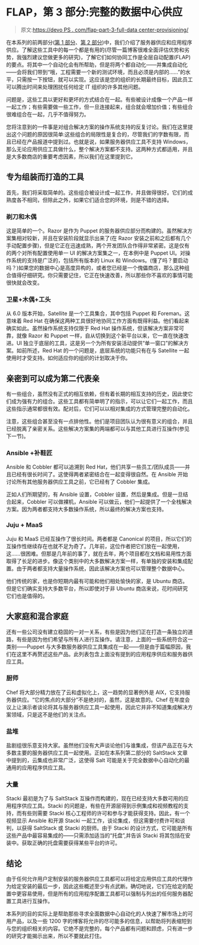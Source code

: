 # FLAP，第 3 部分:完整的数据中心供应

> 原文:[https://devo PS . com/flap-part-3-full-data center-provisioning/](https://devops.com/flap-part-3-full-datacenter-provisioning/)

在本系列的前两部分([第 1 部分](https://devops.com/2016/04/05/flap-part-1-server-provisioning/)、[第 2 部分](https://devops.com/2016/04/07/flap-part-2-application-provisioning/))中，我们介绍了服务器供应和应用程序供应。了解这些工具中的每一个都是有用的(尽管一篇博客很难全面评估优势和劣势，我强烈建议您做更多的研究)，了解它们如何协同工作是全层自动配置(FLAP)的要点。将其中一个自动化会有所帮助，但是将两个都自动化——并集成自动化——会将我们带到“哦，工程需要一个新的测试环境，而且必须是内部的……”的水平，只需按一下按钮，就可以实现。这应该是您的组织的长期最终目标，因此员工可以腾出时间来处理困扰任何给定 IT 组织的许多其他问题。

问题是，这些工具以更好和更坏的方式结合在一起。有些被设计成像一个产品一样一起工作；有些需要做一些工作，但一旦连接起来，组合就会增加价值；有些组合很难组合在一起，几乎不值得努力。

您将注意到的一件事是对组合解决方案的操作系统支持的反复讨论。我们在这里提出这个问题的原因很简单:这些组合的局限性是复合的，尽管我们的字数有限，而且已经在产品报道中提到过。也就是说，如果服务器供应工具不支持 Windows，那么无论应用供应工具做什么，整个解决方案都不支持。这两种方式都适用，并且是大多数商店的重要考虑因素，所以我们在这里提到它。

## 专为组装而打造的工具

首先，我们将采取简单的。这些组合被设计成一起工作，并且做得很好。它们的成熟度各不相同，但除此之外，如果它们适合您的环境，则是不错的选择。

### 剃刀和木偶

这是简单的一个。Razor 是作为 Puppet 的服务器供应部分而构建的。虽然解决方案集相对较新，并且在安装阶段就显示出来了(在 Razor 安装之前和之后都有几个手动配置步骤)，但是它正在迅速成熟，两个开发团队合作得非常紧密。这是仅有的两个对所有配置使用单一 UI 的解决方案集之一，在本例中是 Puppet UI。对操作系统的支持是广泛的，包括所有版本的 Linux 和 Windows。(懂了吗？要启动吗？)如果您的数据中心是高度异构的，或者您已经是一个傀儡商店，那么这种组合值得仔细研究。你只需要记住，它正在快速改善，所以那些你不喜欢的事情可能很快就会改变。

### 卫星+木偶+工头

从 6.0 版本开始，Satellite 是一个工具集合，其中包括 Puppet 和 Foreman。这意味着 Red Hat 在确保这两种工具很好地协同工作方面有既得利益。他们看起来确实如此。虽然操作系统支持仅限于 Red Hat 操作系统，但该解决方案非常可靠，就像 Razor 和 Puppet 一样，自从切换到这个新平台以来，它一直在快速改进。UI 独立于底层的工具，这是另一个为所有安装活动提供“单一窗口”的解决方案。如前所述，Red Hat 的一个问题是，底层系统的功能只有在与 Satellite 一起使用时才受支持。如何适应你的组织的计划取决于你。

## 亲密到可以成为第二代表亲

有一些组合，虽然没有正式的相互依赖，但有着长期的相互支持的历史，因此使它们成为强有力的组合。这些工具都有简单明了的指示，可以让它们一起工作，而且这些指示通常都很有效。配对后，它们可以以相对集成的方式管理完整的自动化。

注意，这些组合甚至没有一点排他性。他们是项目团队认为很有意义的组合，并且已经脱离了亲密关系。这些解决方案集的两端都可以与其他工具进行互操作(参见下一节)。

### Ansible +补鞋匠

Ansible 和 Cobbler 都可以追溯到 Red Hat，他们共享一些员工/团队成员——并且已经有很长时间了。这使得两者紧密结合在一起变得很自然。在 Ansible 开始讨论所有其他服务器供应工具之前，它已经有了 Cobbler 集成。

正如人们所期望的，有 Ansible 设置，Cobbler 设置，然后是集成。但是一旦结合起来，Cobbler 可以做裸机，Ansible 可以做云，他们一起提供了一个全栈解决方案。因为两者都支持大多数操作系统，所以最终的解决方案也支持。

### Juju + MaaS

Juju 和 MaaS 已经互操作了很长时间。两者都是 Canonical 的项目，所以它们的互操作性继续存在也就不足为奇了。几年前，这位作者把它们放在一起使用，这……很困难。但那是几年前的事了，就在去年，两个项目都在文档和易用性方面取得了长足的进步。像这个类别中的大多数解决方案一样，有单独的安装和集成配置。由于两者都支持大量操作系统，因此该解决方案也可以管理整个数据中心。

他们传统的家，也是你短期内最有可能和他们相处愉快的家，是 Ubuntu 商店。但是它们确实支持大多数平台，所以即使对于非 Ubuntu 商店来说，花时间研究它们也是值得的。

## 大家庭和混合家庭

还有一些公司没有建立稳固的一对一关系，有些是因为他们正在打造一条独立的道路，有些是因为他们希望与所有人进行互操作。请注意，上面的一些系统符合这一类别——Puppet 与大多数服务器供应工具集成在一起——但是由于篇幅原因，我们在这里不再赘述这些产品。此列表包含上面没有提到的应用程序供应和服务器供应工具。

### 厨师

Chef 将大部分精力放在了云和虚拟化上，这一趋势的显著例外是 AIX，它支持服务器供应。“它的焦点的大部分”不是绝对的，虽然，这是故意的。Chef 在年度会议上让演示者谈论将其与服务器供应工具一起使用，因此它并非不知道集成解决方案领域，只是这不是他们的关注点。

### 盐堆

盐剧组很乐意支持大家。虽然他们没有大声谈论他们与谁集成，但该产品正在与大多数主要的服务器供应工具一起使用。正如在本系列第二部分的 SaltStack 文章中提到的，云集成也非常广泛，这使得 Salt 可能是关于完全数据中心自动化的最通用的应用程序供应工具。

### 大量

Stacki 最初是为了与 SaltStack 互操作而构建的，现在已经支持大多数可用的应用程序供应工具。Stacki 的问题是，有些在开源层得到示例集成和视频教程的支持，而有些则需要 Stacki 核心工程师的许可和参与才能获得支持。因此，有一个视频显示 Ansible 和开源 Stacki 一起工作，谈论集成，但这需要付费许可和谈判，以获得 SaltStack 或 Stacki 的厨师。由于 Stacki 的设计方式，它可能是所有这些产品中最容易集成的——只需添加适当的“托盘”,并告诉 Stacki 将其包括在安装中。获取正确的托盘需要获得某些平台的许可。

## 结论

由于任何允许用户定制安装的服务器供应工具都可以将给定应用供应工具的代理作为给定安装的最后一步，因此这些概述至少有点武断。确切地说，它们在给定的配置中更容易使用，但是所有的应用程序配置工具都可以强制与列出的任何服务器配置工具进行互操作。

本系列的目的实际上是帮助那些寻求全面数据中心自动化的人快速了解市场上的可用产品，以及一些 1200 字的博客将允许的尽可能多的信息，以帮助将列表缩短到与您的组织相关的内容。它绝不是完整的，每个产品都有问题和顾虑，只有进一步的研究才能揭示出来，所以不要就此打住。
